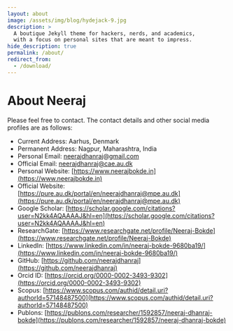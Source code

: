 ```yaml
---
layout: about
image: /assets/img/blog/hydejack-9.jpg
description: >
  A boutique Jekyll theme for hackers, nerds, and academics,
  with a focus on personal sites that are meant to impress.
hide_description: true
permalink: /about/
redirect_from:
  - /download/
---
```


# About Neeraj

Please feel free to contact. The contact details and other social media profiles are as follows:

* Current Address: Aarhus, Denmark
* Permanent Address: Nagpur, Maharashtra, India
* Personal Email: [neerajdhanraj@gmail.com](mailto:neerajdhanraj@gmail.com)
* Official Email: [neerajdhanraj@cae.au.dk](mailto:neerajdhanraj@cae.au.dk)
* Personal Website: [https://www.neerajbokde.in](https://www.neerajbokde.in)
* Official Website: [https://pure.au.dk/portal/en/neerajdhanraj@mpe.au.dk](https://pure.au.dk/portal/en/neerajdhanraj@mpe.au.dk)
* Google Scholar: [https://scholar.google.com/citations?user=N2kk4AQAAAAJ&hl=en](https://scholar.google.com/citations?user=N2kk4AQAAAAJ&hl=en)
* ResearchGate: [https://www.researchgate.net/profile/Neeraj-Bokde](https://www.researchgate.net/profile/Neeraj-Bokde)
* LinkedIn: [https://www.linkedin.com/in/neeraj-bokde-9680ba19/](https://www.linkedin.com/in/neeraj-bokde-9680ba19/)
* GitHub: [https://github.com/neerajdhanraj](https://github.com/neerajdhanraj)
* Orcid ID: [https://orcid.org/0000-0002-3493-9302](https://orcid.org/0000-0002-3493-9302)
* Scopus: [https://www.scopus.com/authid/detail.uri?authorId=57148487500](https://www.scopus.com/authid/detail.uri?authorId=57148487500)
* Publons: [https://publons.com/researcher/1592857/neeraj-dhanraj-bokde](https://publons.com/researcher/1592857/neeraj-dhanraj-bokde)

